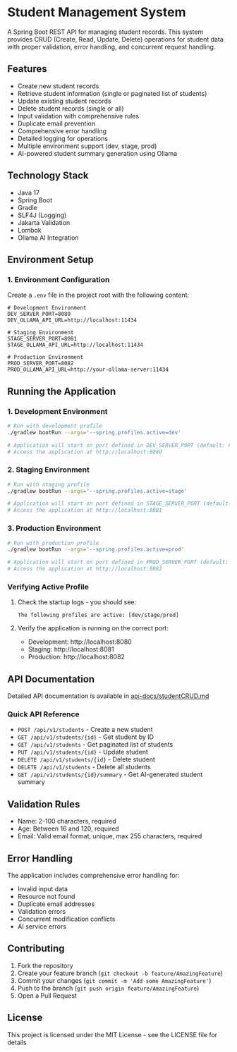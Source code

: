 # Student Management System

A Spring Boot REST API for managing student records. This system provides CRUD (Create, Read, Update, Delete) operations for student data with proper validation, error handling, and concurrent request handling.

## Features

- Create new student records
- Retrieve student information (single or paginated list of students)
- Update existing student records
- Delete student records (single or all)
- Input validation with comprehensive rules
- Duplicate email prevention
- Comprehensive error handling
- Detailed logging for operations
- Multiple environment support (dev, stage, prod)
- AI-powered student summary generation using Ollama

## Technology Stack

- Java 17
- Spring Boot
- Gradle
- SLF4J (Logging)
- Jakarta Validation
- Lombok
- Ollama AI Integration

## Environment Setup

### 1. Environment Configuration

Create a `.env` file in the project root with the following content:

```properties
# Development Environment
DEV_SERVER_PORT=8080
DEV_OLLAMA_API_URL=http://localhost:11434

# Staging Environment
STAGE_SERVER_PORT=8081
STAGE_OLLAMA_API_URL=http://localhost:11434

# Production Environment
PROD_SERVER_PORT=8082
PROD_OLLAMA_API_URL=http://your-ollama-server:11434
```

## Running the Application

### 1. Development Environment
```bash
# Run with development profile
./gradlew bootRun --args='--spring.profiles.active=dev'

# Application will start on port defined in DEV_SERVER_PORT (default: 8080)
# Access the application at http://localhost:8080
```

### 2. Staging Environment
```bash
# Run with staging profile
./gradlew bootRun --args='--spring.profiles.active=stage'

# Application will start on port defined in STAGE_SERVER_PORT (default: 8081)
# Access the application at http://localhost:8081
```

### 3. Production Environment
```bash
# Run with production profile
./gradlew bootRun --args='--spring.profiles.active=prod'

# Application will start on port defined in PROD_SERVER_PORT (default: 8082)
# Access the application at http://localhost:8082
```

### Verifying Active Profile

1. Check the startup logs - you should see:
   ```
   The following profiles are active: [dev/stage/prod]
   ```

2. Verify the application is running on the correct port:
   - Development: http://localhost:8080
   - Staging: http://localhost:8081
   - Production: http://localhost:8082


## API Documentation

Detailed API documentation is available in [api-docs/studentCRUD.md](api-docs/studentCRUD.md)

### Quick API Reference

- `POST /api/v1/students` - Create a new student
- `GET /api/v1/students/{id}` - Get student by ID
- `GET /api/v1/students` - Get paginated list of students
- `PUT /api/v1/students/{id}` - Update student
- `DELETE /api/v1/students/{id}` - Delete student
- `DELETE /api/v1/students` - Delete all students
- `GET /api/v1/students/{id}/summary` - Get AI-generated student summary

## Validation Rules

- Name: 2-100 characters, required
- Age: Between 16 and 120, required
- Email: Valid email format, unique, max 255 characters, required
  
## Error Handling

The application includes comprehensive error handling for:
- Invalid input data
- Resource not found
- Duplicate email addresses
- Validation errors
- Concurrent modification conflicts
- AI service errors

## Contributing

1. Fork the repository
2. Create your feature branch (`git checkout -b feature/AmazingFeature`)
3. Commit your changes (`git commit -m 'Add some AmazingFeature'`)
4. Push to the branch (`git push origin feature/AmazingFeature`)
5. Open a Pull Request

## License

This project is licensed under the MIT License - see the LICENSE file for details 
